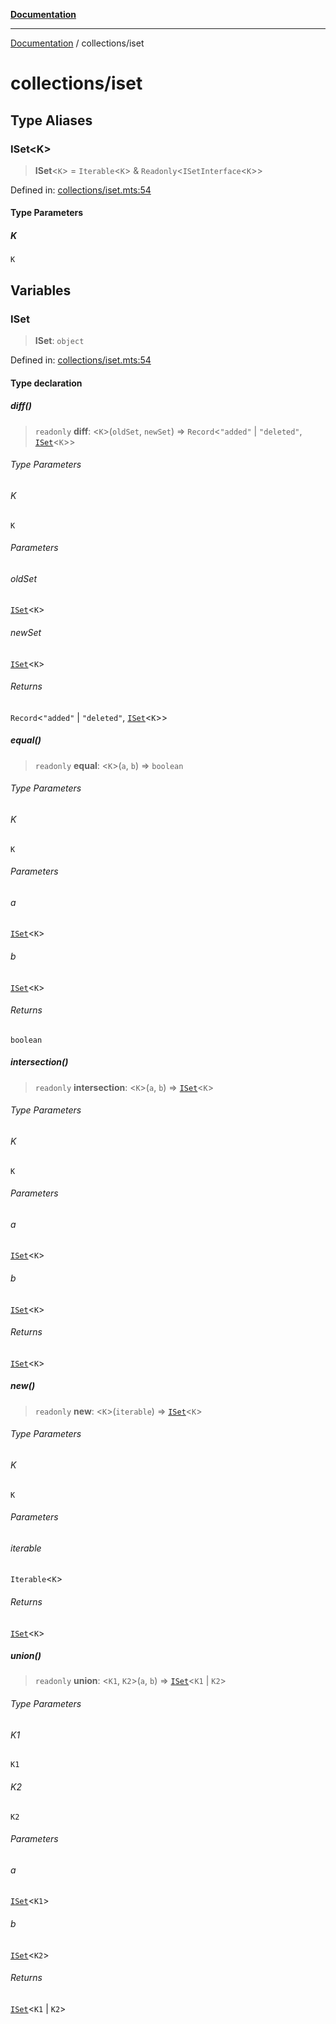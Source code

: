[**Documentation**](../README.md)

---

[Documentation](../README.md) / collections/iset

# collections/iset

## Type Aliases

### ISet\<K\>

> **ISet**\<`K`\> = `Iterable`\<`K`\> & `Readonly`\<`ISetInterface`\<`K`\>\>

Defined in: [collections/iset.mts:54](https://github.com/noshiro-pf/ts-verified/blob/main/src/collections/iset.mts#L54)

#### Type Parameters

##### K

`K`

## Variables

### ISet

> **ISet**: `object`

Defined in: [collections/iset.mts:54](https://github.com/noshiro-pf/ts-verified/blob/main/src/collections/iset.mts#L54)

#### Type declaration

##### diff()

> `readonly` **diff**: \<`K`\>(`oldSet`, `newSet`) => `Record`\<`"added"` \| `"deleted"`, [`ISet`](#iset)\<`K`\>\>

###### Type Parameters

###### K

`K`

###### Parameters

###### oldSet

[`ISet`](#iset)\<`K`\>

###### newSet

[`ISet`](#iset)\<`K`\>

###### Returns

`Record`\<`"added"` \| `"deleted"`, [`ISet`](#iset)\<`K`\>\>

##### equal()

> `readonly` **equal**: \<`K`\>(`a`, `b`) => `boolean`

###### Type Parameters

###### K

`K`

###### Parameters

###### a

[`ISet`](#iset)\<`K`\>

###### b

[`ISet`](#iset)\<`K`\>

###### Returns

`boolean`

##### intersection()

> `readonly` **intersection**: \<`K`\>(`a`, `b`) => [`ISet`](#iset)\<`K`\>

###### Type Parameters

###### K

`K`

###### Parameters

###### a

[`ISet`](#iset)\<`K`\>

###### b

[`ISet`](#iset)\<`K`\>

###### Returns

[`ISet`](#iset)\<`K`\>

##### new()

> `readonly` **new**: \<`K`\>(`iterable`) => [`ISet`](#iset)\<`K`\>

###### Type Parameters

###### K

`K`

###### Parameters

###### iterable

`Iterable`\<`K`\>

###### Returns

[`ISet`](#iset)\<`K`\>

##### union()

> `readonly` **union**: \<`K1`, `K2`\>(`a`, `b`) => [`ISet`](#iset)\<`K1` \| `K2`\>

###### Type Parameters

###### K1

`K1`

###### K2

`K2`

###### Parameters

###### a

[`ISet`](#iset)\<`K1`\>

###### b

[`ISet`](#iset)\<`K2`\>

###### Returns

[`ISet`](#iset)\<`K1` \| `K2`\>
